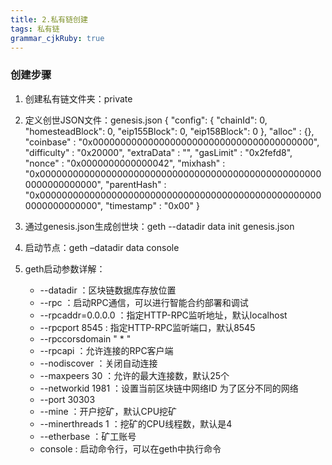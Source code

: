 ```yaml
---
title: 2.私有链创建 
tags: 私有链
grammar_cjkRuby: true
---
```



### 创建步骤
1. 创建私有链文件夹：private
2. 定义创世JSON文件：genesis.json
{
  "config": {
        "chainId": 0,
        "homesteadBlock": 0,
        "eip155Block": 0,
        "eip158Block": 0
    },
  "alloc"      : {},
  "coinbase"   : "0x0000000000000000000000000000000000000000",
  "difficulty" : "0x20000",
  "extraData"  : "",
  "gasLimit"   : "0x2fefd8",
  "nonce"      : "0x0000000000000042",
  "mixhash"    : "0x0000000000000000000000000000000000000000000000000000000000000000",
  "parentHash" : "0x0000000000000000000000000000000000000000000000000000000000000000",
  "timestamp"  : "0x00"
}

3. 通过genesis.json生成创世块：geth --datadir data init genesis.json
4. 启动节点：geth –datadir data console
5. geth启动参数详解：
    - --datadir ：区块链数据库存放位置
    - --rpc ：启动RPC通信，可以进行智能合约部署和调试
    - --rpcaddr=0.0.0.0 ：指定HTTP-RPC监听地址，默认localhost
    - --rpcport 8545 : 指定HTTP-RPC监听端口，默认8545
    - --rpccorsdomain " * "
    - --rpcapi ：允许连接的RPC客户端
    - --nodiscover ：关闭自动连接
    - --maxpeers 30 ：允许的最大连接数，默认25个
    - --networkid 1981 ：设置当前区块链中网络ID 为了区分不同的网络
    - --port 30303 
    - --mine ：开户挖矿，默认CPU挖矿
    - --minerthreads 1 ：挖矿的CPU线程数，默认是4
    - --etherbase ：矿工账号
    - console : 启动命令行，可以在geth中执行命令